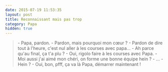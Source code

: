 ```yaml
---
date: 2015-07-19 11:53:35
layout: post
title: Reconnaissant mais pas trop
category: Papa
hidden: true
---
```


> \- Papa, pardon.
> \- Pardon, mais pourquoi mon cœur ?
> \- Pardon de dire tout à l'heure, c'est nul aller à les courses avec papa...
> \- Ah parce qu'au final, ça t'a plu ?
> \- Oui, rigolo faire à les courses avec Papa.
> \- Moi aussi j'ai aimé mon chéri, on forme une bonne équipe hein ?
> \- ...
> \- Hein ?
> \- Oui, bon, pfff, ça va là Papa, démarrer maintenant !

